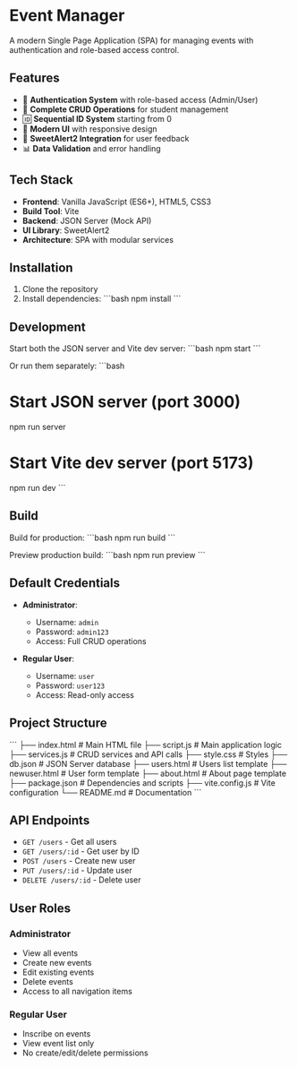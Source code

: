 # Event Manager 

A modern Single Page Application (SPA) for managing events with authentication and role-based access control.

## Features

- 🔐 **Authentication System** with role-based access (Admin/User)
- 👥 **Complete CRUD Operations** for student management
- 🆔 **Sequential ID System** starting from 0
- 🎨 **Modern UI** with responsive design
- 🚨 **SweetAlert2 Integration** for user feedback
- 📊 **Data Validation** and error handling

## Tech Stack

- **Frontend**: Vanilla JavaScript (ES6+), HTML5, CSS3
- **Build Tool**: Vite
- **Backend**: JSON Server (Mock API)
- **UI Library**: SweetAlert2
- **Architecture**: SPA with modular services

## Installation

1. Clone the repository
2. Install dependencies:
   \`\`\`bash
   npm install
   \`\`\`

## Development

Start both the JSON server and Vite dev server:
\`\`\`bash
npm start
\`\`\`

Or run them separately:
\`\`\`bash
# Start JSON server (port 3000)
npm run server

# Start Vite dev server (port 5173)
npm run dev
\`\`\`

## Build

Build for production:
\`\`\`bash
npm run build
\`\`\`

Preview production build:
\`\`\`bash
npm run preview
\`\`\`

## Default Credentials

- **Administrator**: 
  - Username: `admin`
  - Password: `admin123`
  - Access: Full CRUD operations

- **Regular User**: 
  - Username: `user`
  - Password: `user123`
  - Access: Read-only access

## Project Structure

\`\`\`
├── index.html          # Main HTML file
├── script.js           # Main application logic
├── services.js         # CRUD services and API calls
├── style.css           # Styles
├── db.json            # JSON Server database
├── users.html         # Users list template
├── newuser.html       # User form template
├── about.html         # About page template
├── package.json       # Dependencies and scripts
├── vite.config.js     # Vite configuration
└── README.md          # Documentation
\`\`\`

## API Endpoints

- `GET /users` - Get all users
- `GET /users/:id` - Get user by ID
- `POST /users` - Create new user
- `PUT /users/:id` - Update user
- `DELETE /users/:id` - Delete user

## User Roles

### Administrator
- View all events
- Create new events
- Edit existing events
- Delete events
- Access to all navigation items

### Regular User
- Inscribe on events
- View event list only
- No create/edit/delete permissions
